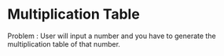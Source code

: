 # Multiplication Table

Problem : User will input a number and you have to generate the multiplication table of that number.
		
